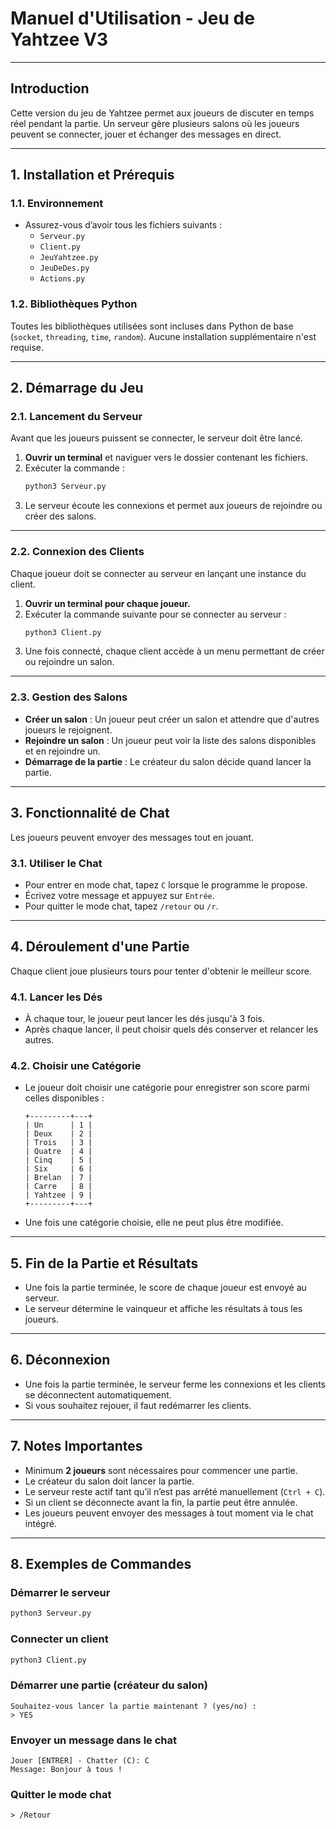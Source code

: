 # **Manuel d'Utilisation - Jeu de Yahtzee V3**

---

## **Introduction**
Cette version du jeu de Yahtzee permet aux joueurs de discuter en temps réel pendant la partie. Un serveur gère plusieurs salons où les joueurs peuvent se connecter, jouer et échanger des messages en direct.

---

## **1. Installation et Prérequis**
### **1.1. Environnement**
- Assurez-vous d’avoir tous les fichiers suivants :
  - `Serveur.py`
  - `Client.py`
  - `JeuYahtzee.py`
  - `JeuDeDes.py`
  - `Actions.py`

### **1.2. Bibliothèques Python**
Toutes les bibliothèques utilisées sont incluses dans Python de base (`socket`, `threading`, `time`, `random`). Aucune installation supplémentaire n'est requise.

---

## **2. Démarrage du Jeu**
### **2.1. Lancement du Serveur**
Avant que les joueurs puissent se connecter, le serveur doit être lancé.

1. **Ouvrir un terminal** et naviguer vers le dossier contenant les fichiers.
2. Exécuter la commande :
   ```sh
   python3 Serveur.py
   ```
3. Le serveur écoute les connexions et permet aux joueurs de rejoindre ou créer des salons.

---

### **2.2. Connexion des Clients**
Chaque joueur doit se connecter au serveur en lançant une instance du client.

1. **Ouvrir un terminal pour chaque joueur.**
2. Exécuter la commande suivante pour se connecter au serveur :
   ```sh
   python3 Client.py
   ```
3. Une fois connecté, chaque client accède à un menu permettant de créer ou rejoindre un salon.

---

### **2.3. Gestion des Salons**
- **Créer un salon** : Un joueur peut créer un salon et attendre que d'autres joueurs le rejoignent.
- **Rejoindre un salon** : Un joueur peut voir la liste des salons disponibles et en rejoindre un.
- **Démarrage de la partie** : Le créateur du salon décide quand lancer la partie.

---

## **3. Fonctionnalité de Chat**
Les joueurs peuvent envoyer des messages tout en jouant.

### **3.1. Utiliser le Chat**
- Pour entrer en mode chat, tapez `C` lorsque le programme le propose.
- Écrivez votre message et appuyez sur `Entrée`.
- Pour quitter le mode chat, tapez `/retour` ou `/r`.

---

## **4. Déroulement d'une Partie**
Chaque client joue plusieurs tours pour tenter d'obtenir le meilleur score.

### **4.1. Lancer les Dés**
- À chaque tour, le joueur peut lancer les dés jusqu'à 3 fois.
- Après chaque lancer, il peut choisir quels dés conserver et relancer les autres.

### **4.2. Choisir une Catégorie**
- Le joueur doit choisir une catégorie pour enregistrer son score parmi celles disponibles :
  ```
  +---------+---+
  | Un      | 1 |
  | Deux    | 2 |
  | Trois   | 3 |
  | Quatre  | 4 |
  | Cinq    | 5 |
  | Six     | 6 |
  | Brelan  | 7 |
  | Carre   | 8 |
  | Yahtzee | 9 |
  +---------+---+
  ```
- Une fois une catégorie choisie, elle ne peut plus être modifiée.

---

## **5. Fin de la Partie et Résultats**
- Une fois la partie terminée, le score de chaque joueur est envoyé au serveur.
- Le serveur détermine le vainqueur et affiche les résultats à tous les joueurs.

---

## **6. Déconnexion**
- Une fois la partie terminée, le serveur ferme les connexions et les clients se déconnectent automatiquement.
- Si vous souhaitez rejouer, il faut redémarrer les clients.

---

## **7. Notes Importantes**
- Minimum **2 joueurs** sont nécessaires pour commencer une partie.
- Le créateur du salon doit lancer la partie.
- Le serveur reste actif tant qu’il n’est pas arrêté manuellement (`Ctrl + C`).
- Si un client se déconnecte avant la fin, la partie peut être annulée.
- Les joueurs peuvent envoyer des messages à tout moment via le chat intégré.

---

## **8. Exemples de Commandes**
### **Démarrer le serveur**
```sh
python3 Serveur.py
```
### **Connecter un client**
```sh
python3 Client.py
```
### **Démarrer une partie (créateur du salon)**
```
Souhaitez-vous lancer la partie maintenant ? (yes/no) :
> YES
```
### **Envoyer un message dans le chat**
```
Jouer [ENTRER] - Chatter (C): C
Message: Bonjour à tous !
```
### **Quitter le mode chat**
```
> /Retour
```